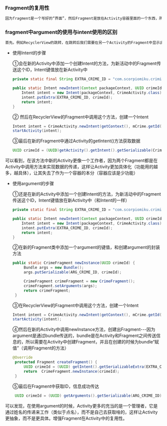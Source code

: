 ### Fragment的复用性 

```txt
因为fragment是一个写好的“界面”，然后Fragment是放在Activity容器里面的一个东西，所以所谓的Fragment的复用性就是可以在不同的Activity中使用相同的fragment。
```

### fragment中argument的使用与intent使用的区别

```txt
首先。例如RecyclerView的跳转，在跳转后我们需要在另一个Activity的Fragment中显示出上一个Activity的RecyclerView的item中的数据
```


* 使用Intent的步骤

  ①会在新的Activity中添加一个创建Intent的方法，为新活动中的Fragment传送这个ID，Intent键值放在新Activity中

  ```java
  private static final String EXTRA_CRIME_ID = "com.scorpiomiku.criminalintent.crime_id";

  public static Intent newIntent(Context packageContext, UUID crimeId) {
      Intent intent = new Intent(packageContext, CrimeActivity.class);
      intent.putExtra(EXTRA_CRIME_ID, crimeId);
      return intent;
  }
  ```
  ② 然后在RecyclerView的Fragment中调用这个方法，创建一个Intent
  ```java
  Intent intent = CrimeActivity.newIntent(getContext(), mCrime.getId());
  startActivity(intent);
  ```
  ③最后在新的Fragment中通过Activity的getIntent()方法获取数据
  ```java
  UUID crimeId = (UUID)getActivity().getIntent().getSerializable(CrimeActivity.EXTRA_CRIME_ID);//得到数据
  ```
可以看到，在该方法中新的Activity更像一个工作者，因为两个Fragment都是在Activity中调用方法来实现数据的传递，这样让Activity更加具体化（功能用的越多，越具体），让其失去了作为一个容器的本分（容器应该是少功能）

* 使用argument的步骤

  ①还是在新的Activity中添加一个创建Intent的方法，为新活动中的Fragment传送这个ID，Intent键值放在新Activity中（和Intent的一样）
  ```java
  private static final String EXTRA_CRIME_ID = "com.scorpiomiku.criminalintent.crime_id";

  public static Intent newIntent(Context packageContext, UUID crimeId) {
      Intent intent = new Intent(packageContext, CrimeActivity.class);
      intent.putExtra(EXTRA_CRIME_ID, crimeId);
      return intent;
  }
  ```
  ②在新的Fragment类中添加一个argument的键值，和创建argument的封装方法
  ```java
  public static CrimeFragment newInstance(UUID crimeId) {
       Bundle args = new Bundle();
       args.putSerializable(ARG_CRIME_ID, crimeId);

       CrimeFragment crimeFragment = new CrimeFragment();
       crimeFragment.setArguments(args);
       return crimeFragment;
   }
   ```
   ③在RecyclerView的Fragment中调用这个方法，创建一个Intent
   ```java
   Intent intent = CrimeActivity.newIntent(getContext(), mCrime.getId());
   startActivity(intent);
   ```
   
  ④然后在新的Activity中调用newInstance方法，创建出Fragment---因为argument是通过bundle传送的，bundle是在Activity和Fragment之间传送信息的，所以需要在Activity中创建Fragment，并且在创建的时候为bundle“赋值”（调用Fragment的方法）
  ```java
  @Override
   protected Fragment createFragment() {
       UUID crimeId = (UUID) getIntent().getSerializableExtra(EXTRA_CRIME_ID);  //先从Intent中获取ID，然后为bundle“赋值”
       return  CrimeFragment.newInstance(crimeId);
   }
   ```
   ⑤最后在Fragment中获取ID，信息成功传达
   ```java
    UUID crimeId = (UUID) getArguments().getSerializable(ARG_CRIME_ID);
    ```
可以发现，在使用argument的时候，Activity更多的充当的是一个管理者，它是通过姓名的传递来工作（类似于点名），而不是自己去获取啥的，这样让Activity更抽象，而不是更具体。增强Fragment在Activity中的复用性。
   

